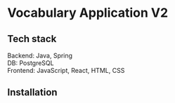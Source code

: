 # Vocabulary Application V2

## Tech stack
Backend: Java, Spring \
DB: PostgreSQL \
Frontend: JavaScript, React, HTML, CSS
## Installation

